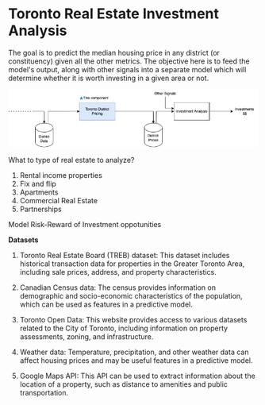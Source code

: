 # Toronto Real Estate Investment Analysis

The goal is to predict the median housing price in any district (or constituency) given all the other metrics. The objective here is to feed the model's output, along with other signals into a separate model which will determine whether it is worth investing in a given area or not.

![TREI drawio](img/TREI.drawio.png)

What to type of real estate to analyze?

1. Rental income properties
2. Fix and flip
3. Apartments
4. Commercial Real Estate
5. Partnerships

Model Risk-Reward of Investment oppotunities

**Datasets**

1. Toronto Real Estate Board (TREB) dataset: This dataset includes historical transaction data for properties in the Greater Toronto Area, including sale prices, address, and property characteristics.

2. Canadian Census data: The census provides information on demographic and socio-economic characteristics of the population, which can be used as features in a predictive model.

3. Toronto Open Data: This website provides access to various datasets related to the City of Toronto, including information on property assessments, zoning, and infrastructure.

4. Weather data: Temperature, precipitation, and other weather data can affect housing prices and may be useful features in a predictive model.

5. Google Maps API: This API can be used to extract information about the location of a property, such as distance to amenities and public transportation.

